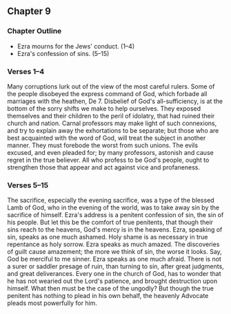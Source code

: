## Chapter 9

### Chapter Outline

- Ezra mourns for the Jews' conduct. (1–4)
- Ezra's confession of sins. (5–15)

### Verses 1–4

Many corruptions lurk out of the view of the most careful rulers. Some of the people disobeyed the express command of God, which forbade all marriages with the heathen, De 7. Disbelief of God's all-sufficiency, is at the bottom of the sorry shifts we make to help ourselves. They exposed themselves and their children to the peril of idolatry, that had ruined their church and nation. Carnal professors may make light of such connexions, and try to explain away the exhortations to be separate; but those who are best acquainted with the word of God, will treat the subject in another manner. They must forebode the worst from such unions. The evils excused, and even pleaded for; by many professors, astonish and cause regret in the true believer. All who profess to be God's people, ought to strengthen those that appear and act against vice and profaneness.

### Verses 5–15

The sacrifice, especially the evening sacrifice, was a type of the blessed Lamb of God, who in the evening of the world, was to take away sin by the sacrifice of himself. Ezra's address is a penitent confession of sin, the sin of his people. But let this be the comfort of true penitents, that though their sins reach to the heavens, God's mercy is in the heavens. Ezra, speaking of sin, speaks as one much ashamed. Holy shame is as necessary in true repentance as holy sorrow. Ezra speaks as much amazed. The discoveries of guilt cause amazement; the more we think of sin, the worse it looks. Say, God be merciful to me sinner. Ezra speaks as one much afraid. There is not a surer or saddler presage of ruin, than turning to sin, after great judgments, and great deliverances. Every one in the church of God, has to wonder that he has not wearied out the Lord's patience, and brought destruction upon himself. What then must be the case of the ungodly? But though the true penitent has nothing to plead in his own behalf, the heavenly Advocate pleads most powerfully for him.

